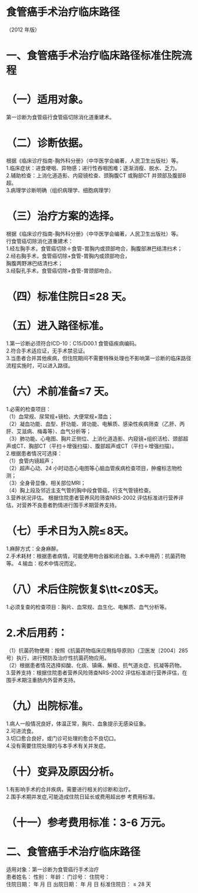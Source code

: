 # 食管癌手术治疗临床路径  
（2012 年版）  
# 一、食管癌手术治疗临床路径标准住院流程  
# （一）适用对象。  
第一诊断为食管癌行食管癌切除消化道重建术。  
# （二）诊断依据。  
根据《临床诊疗指南-胸外科分册》（中华医学会编著，人民卫生出版社）等。  
1.临床症状：进食哽咽、异物感；进行性吞咽困难；逐渐消瘦、脱水、乏力。  
2.辅助检查：上消化道造影、内窥镜检查、颈胸腹CT 或胸部CT 并颈部及腹部B 超。  
3.病理学诊断明确（组织病理学、细胞病理学）  
# （三）治疗方案的选择。  
根据《临床诊疗指南-胸外科分册》（中华医学会编著，人民卫生出版社）等。  
行食管癌切除消化道重建术：  
1.经左胸手术，食管癌切除＋食管-胃胸内或颈部吻合，胸腹部淋巴结清扫术；  
2.经右胸手术，食管癌切除$+$食管-胃胸内或颈部吻合，  
胸腹两野淋巴结清扫术；  
3.经裂孔手术，食管癌切除$+$食管-胃颈部吻合。  
# （四）标准住院日≤28 天。  
# （五）进入路径标准。  
1.第一诊断必须符合ICD-10：C15/D00.1 食管癌疾病编码。  
2.符合手术适应证，无手术禁忌证。  
3.当患者合并其他疾病，但住院期间不需要特殊处理也不影响第一诊断的临床路径流程实施时，可以进入路径。  
# （六）术前准备≤7 天。  
1.必需的检查项目：  
（1）血常规、尿常规$+$镜检、大便常规$+$潜血；  
（2）凝血功能、血型、肝功能、肾功能、电解质、感染性疾病筛查（乙肝、丙肝、艾滋病、梅毒等）、血气分析等；  
（3）肺功能、心电图、胸片正侧位、上消化道造影、内窥镜$+$组织活检、颈部超声或CT、胸部CT（平扫＋增强扫描）、腹部超声或CT（平扫＋增强扫描）。  
2.根据患者情况可选择：  
（1）食管内镜超声；  
（2）超声心动、24 小时动态心电图等心脑血管疾病检查项目，肿瘤标志物检测；  
（3）全身骨显像，相关部位MRI；  
（4）胸上段及邻近主支气管的胸中段食管癌，行支气管镜检查。  
3.营养状况评估。 根据住院患者营养风险筛查NRS-2002 评估标准进行营养评估，对营养不良患者酌情进行围手术期营养支持。  
# （七）手术日为入院$\leqslant\!8$天。  
1.麻醉方式：全身麻醉。  
2.手术耗材：根据患者病情，可能使用吻合器和闭合器。3.术中用药：抗菌药物等。 4.输血：视术中情况而定。  
# （八）术后住院恢复$\tt<z0$天。  
1.必须复查的检查项目：胸片、血常规、血生化、电解质、血气分析等。  
# 2.术后用药：  
（1）抗菌药物使用：按照《抗菌药物临床应用指导原则》（卫医发〔2004〕285 号）执行，进行预防及治疗性抗菌药物应用。  
（2）根据患者情况选择抑酸、化痰、镇痛、解痉、抗气道炎症、抗凝等药物。  
3.营养支持：根据住院患者营养风险筛查NRS-2002 评估标准进行营养评估，在围手术期注重肠内外营养支持。  
# （九）出院标准。  
1.病人一般情况良好，体温正常，胸片、血象提示无感染征象。  
2.可进流食。  
3.切口愈合良好，或门诊可处理的愈合不良切口。  
4.没有需要住院处理的与本手术有关并发症。  
# （十）变异及原因分析。  
1.有影响手术的合并疾病，需要进行相关的诊断和治疗。  
2.围手术期并发症,可能造成住院日延长或费用超出参 考费用标准。  
# （十一）参考费用标准：3-6 万元。  
# 二、食管癌手术治疗临床路径  
适用对象：第一诊断为食管癌行手术治疗  
患者姓名：           性别：    年龄：    门诊号：       住院号：  
住院日期：   年  月  日    出院日期：   年  月   日     标准住院日：${\leqslant}28$ 天  
